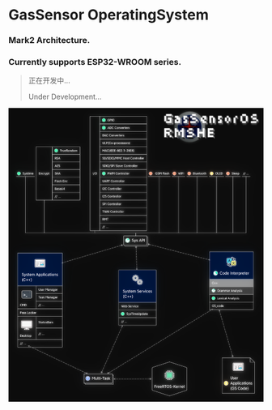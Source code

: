 # GasSensor OperatingSystem

### Mark2 Architecture.
### Currently supports ESP32-WROOM series.

> 正在开发中…
> 
> Under Development…



![](https://raw.githubusercontent.com/RMSHE-MSH/GasSensorOS/master/OS_info/GasSensorOS.png)
